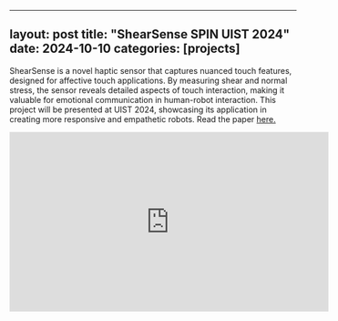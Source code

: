 
---
layout: post
title: "ShearSense SPIN UIST 2024"
date: 2024-10-10
categories: [projects]
---

ShearSense is a novel haptic sensor that captures nuanced touch features, designed for affective touch applications. By measuring shear and normal stress, the sensor reveals detailed aspects of touch interaction, making it valuable for emotional communication in human-robot interaction. This project will be presented at UIST 2024, showcasing its application in creating more responsive and empathetic robots. Read the paper <a href="https://dl.acm.org/doi/10.1145/3654777.3676346" target="_blank">here.</a>


<iframe width="560" height="315" src="https://www.youtube.com/embed/rSG6I3IIdXU" frameborder="0" allowfullscreen></iframe>



<!-- ---
title: 'Future Blog Post'
date: 2199-01-01
permalink: /posts/2012/08/blog-post-4/
tags:
  - cool posts
  - category1
  - category2
---

This post will show up by default. To disable scheduling of future posts, edit `config.yml` and set `future: false`. 

---
title: 'Blog Post number 1'
date: 2012-08-14
permalink: /posts/2012/08/blog-post-1/
tags:
  - cool posts
  - category1
  - category2
---

This is a sample blog post. Lorem ipsum I can't remember the rest of lorem ipsum and don't have an internet connection right now. Testing testing testing this blog post. Blog posts are cool.

Headings are cool
======

You can have many headings
======

Aren't headings cool?
------ -->
